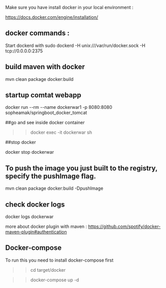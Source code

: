 
Make sure you have install docker in your local environment :

https://docs.docker.com/engine/installation/


## docker commands :

Start dockerd with sudo dockerd -H unix:///var/run/docker.sock -H tcp://0.0.0.0:2375

## build maven with docker

mvn clean package docker:build


## startup comtat webapp

docker run --rm --name dockerwar1 -p 8080:8080  sopheamak/springboot_docker_tomcat

##go and see inside docker container 

>> docker exec -it dockerwar sh

##stop docker

docker stop dockerwar  


## To push the image you just built to the registry, specify the pushImage flag.

mvn clean package docker:build -DpushImage


## check docker logs

docker logs dockerwar


more about docker plugin with maven : https://github.com/spotify/docker-maven-plugin#authentication



## Docker-compose

To run this you need to install docker-compose first

>>cd target/docker

>>docker-compose up -d
